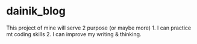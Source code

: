 # dainik_blog
This project of mine will serve 2 purpose (or maybe more)
    1. I can practice mt coding skills
    2. I can improve my writing & thinking.